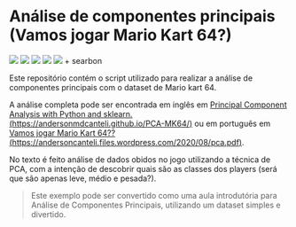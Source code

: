 # Análise de componentes principais (Vamos jogar Mario Kart 64?)
<img src="https://img.shields.io/badge/scikit--learn-%23F7931E.svg?style=for-the-badge&logo=scikit-learn&logoColor=white"> <img src="https://img.shields.io/badge/numpy-%23013243.svg?style=for-the-badge&logo=numpy&logoColor=white"> <img src="https://img.shields.io/badge/Matplotlib-%23ffffff.svg?style=for-the-badge&logo=Matplotlib&logoColor=black"> <img src="https://img.shields.io/badge/Pandas-2C2D72?style=for-the-badge&logo=pandas&logoColor=white"> <img src="https://img.shields.io/badge/jupyter-%23FA0F00.svg?style=for-the-badge&logo=jupyter&logoColor=white"> + searbon

Este repositório contém o script utilizado para realizar a análise de componentes principais com o dataset de Mario kart 64.

A análise completa pode ser encontrada em inglês em [Principal Component Analysis with Python and sklearn. (https://andersonmdcanteli.github.io/PCA-MK64/)]( https://andersonmdcanteli.github.io/PCA-MK64/) ou em português em [Vamos jogar Mario Kart 64?? (https://andersoncanteli.files.wordpress.com/2020/08/pca.pdf)](https://andersoncanteli.files.wordpress.com/2020/08/pca.pdf). 

No texto é feito análise de dados obidos no jogo utilizando a técnica de PCA, com a intenção de descobrir quais são as classes dos players (será que são apenas leve, médio e pesada?). 

> Este exemplo pode ser convertido como uma aula introdutória para Análise de Componentes Principais, utilizando um dataset simples e divertido. 
